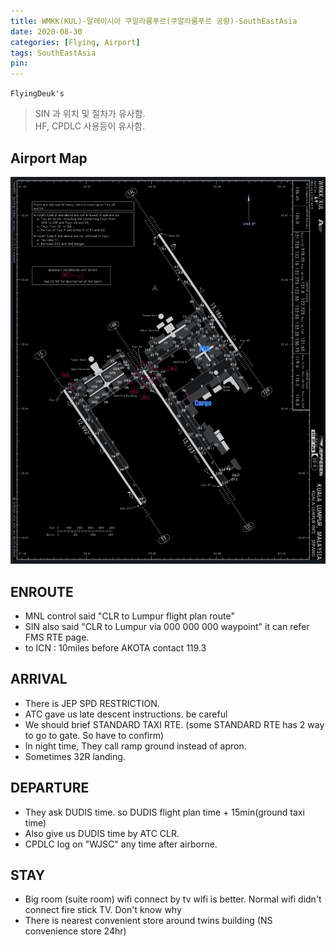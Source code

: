 ```yaml
---
title: WMKK(KUL)-말레이시아 쿠알라룸푸르(쿠알라룸푸르 공항)-SouthEastAsia
date: 2020-08-30
categories: [Flying, Airport]
tags: SouthEastAsia
pin:
---
```

`FlyingDeuk's`
>SIN 과 위치 및 절차가 유사함. <br>
HF, CPDLC 사용등이 유사함.


## Airport Map
![kul](/img/flying/airport/kul_ap.jpg)

## ENROUTE
- MNL control said "CLR to Lumpur flight plan route"
- SIN also said "CLR to Lumpur via 000 000 000 waypoint" it can refer FMS RTE page.
- to ICN : 10miles before AKOTA contact 119.3

## ARRIVAL
- There is JEP SPD RESTRICTION.
- ATC gave us late descent instructions. be careful
- We should brief STANDARD TAXI RTE. (some STANDARD RTE has 2 way to go to gate. So have to confirm)
- In night time, They call ramp ground instead of apron.
- Sometimes 32R landing.

## DEPARTURE
- They ask DUDIS time. so DUDIS flight plan time + 15min(ground taxi time)
- Also give us DUDIS time by ATC CLR.
- CPDLC log on "WJSC" any time after airborne.

## STAY
- Big room (suite room) wifi connect by tv wifi is better. Normal wifi didn't connect fire stick TV. Don't know why
- There is nearest convenient store around twins building (NS convenience store 24hr)

